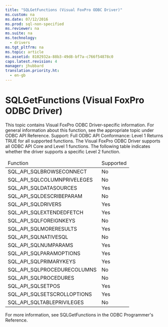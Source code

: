 ```yaml
---
title: "SQLGetFunctions (Visual FoxPro ODBC Driver)"
ms.custom: na
ms.date: 07/12/2016
ms.prod: sql-non-specified
ms.reviewer: na
ms.suite: na
ms.technology: 
  - drivers
ms.tgt_pltfrm: na
ms.topic: article
ms.assetid: 8102932a-88b3-49d8-bf7a-c766f54878c0
caps.latest.revision: 4
manager: jhubbard
translation.priority.ht: 
  - en-gb
---
```

# SQLGetFunctions (Visual FoxPro ODBC Driver)
<?xml version="1.0" encoding="utf-8"?>
<developerReferenceWithoutSyntaxDocument xmlns="http://ddue.schemas.microsoft.com/authoring/2003/5" xmlns:xlink="http://www.w3.org/1999/xlink" xmlns:xsi="http://www.w3.org/2001/XMLSchema-instance" xsi:schemaLocation="http://ddue.schemas.microsoft.com/authoring/2003/5 http://dduestorage.blob.core.windows.net/ddueschema/developer.xsd">
  <introduction>
    <alert class="note">
      <para>This topic contains Visual FoxPro ODBC Driver-specific information. For general information about this function, see the appropriate topic under <legacyLink xlink:href="b7a49774-f458-44ce-9a04-a0457501405b">ODBC API Reference</legacyLink>.</para>
    </alert>
    <para>Support: Full </para>
    <para>ODBC API Conformance: Level 1</para>
    <para>Returns TRUE for all supported functions.</para>
    <para>The Visual FoxPro ODBC Driver supports all ODBC API Core and Level 1 functions. The following table indicates whether the driver supports a specific Level 2 function.</para>
    <table xmlns:caps="http://schemas.microsoft.com/build/caps/2013/11">
      <thead>
        <tr>
          <TD>
            <para>                 <legacyItalic>Function</legacyItalic>               </para>
          </TD>
          <TD>
            <para>Supported</para>
          </TD>
        </tr>
      </thead>
      <tbody>
        <tr>
          <TD>
            <para>SQL_API_SQLBROWSECONNECT</para>
          </TD>
          <TD>
            <para>No</para>
          </TD>
        </tr>
        <tr>
          <TD>
            <para>SQL_API_SQLCOLUMNPRIVELEGES</para>
          </TD>
          <TD>
            <para>No</para>
          </TD>
        </tr>
        <tr>
          <TD>
            <para>SQL_API_SQLDATASOURCES</para>
          </TD>
          <TD>
            <para>Yes</para>
          </TD>
        </tr>
        <tr>
          <TD>
            <para>SQL_API_SQLDESCRIBEPARAM</para>
          </TD>
          <TD>
            <para>No</para>
          </TD>
        </tr>
        <tr>
          <TD>
            <para>SQL_API_SQLDRIVERS</para>
          </TD>
          <TD>
            <para>Yes</para>
          </TD>
        </tr>
        <tr>
          <TD>
            <para>SQL_API_SQLEXTENDEDFETCH</para>
          </TD>
          <TD>
            <para>Yes</para>
          </TD>
        </tr>
        <tr>
          <TD>
            <para>SQL_API_SQLFOREIGNKEYS</para>
          </TD>
          <TD>
            <para>No</para>
          </TD>
        </tr>
        <tr>
          <TD>
            <para>SQL_API_SQLMORERESULTS</para>
          </TD>
          <TD>
            <para>Yes</para>
          </TD>
        </tr>
        <tr>
          <TD>
            <para>SQL_API_SQLNATIVESQL</para>
          </TD>
          <TD>
            <para>No</para>
          </TD>
        </tr>
        <tr>
          <TD>
            <para>SQL_API_SQLNUMPARAMS</para>
          </TD>
          <TD>
            <para>Yes</para>
          </TD>
        </tr>
        <tr>
          <TD>
            <para>SQL_API_SQLPARAMOPTIONS</para>
          </TD>
          <TD>
            <para>Yes</para>
          </TD>
        </tr>
        <tr>
          <TD>
            <para>SQL_API_SQLPRIMARYKEYS</para>
          </TD>
          <TD>
            <para>Yes</para>
          </TD>
        </tr>
        <tr>
          <TD>
            <para>SQL_API_SQLPROCEDURECOLUMNS</para>
          </TD>
          <TD>
            <para>No</para>
          </TD>
        </tr>
        <tr>
          <TD>
            <para>SQL_API_SQLPROCEDURES</para>
          </TD>
          <TD>
            <para>No</para>
          </TD>
        </tr>
        <tr>
          <TD>
            <para>SQL_API_SQLSETPOS</para>
          </TD>
          <TD>
            <para>Yes</para>
          </TD>
        </tr>
        <tr>
          <TD>
            <para>SQL_API_SQLSETSCROLLOPTIONS</para>
          </TD>
          <TD>
            <para>Yes</para>
          </TD>
        </tr>
        <tr>
          <TD>
            <para>SQL_API_SQLTABLEPRIVILEGES</para>
          </TD>
          <TD>
            <para>No</para>
          </TD>
        </tr>
      </tbody>
    </table>
    <para>For more information, see <legacyLink xlink:href="0451d2f9-0f4f-46ba-b252-670956a52183">SQLGetFunctions</legacyLink> in the <legacyItalic>ODBC Programmer's Reference</legacyItalic>.</para>
  </introduction>
  <relatedTopics />
</developerReferenceWithoutSyntaxDocument>